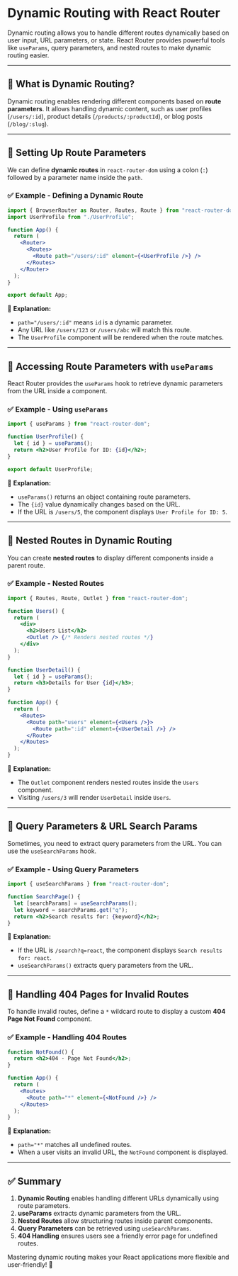 # Dynamic Routing with React Router

Dynamic routing allows you to handle different routes dynamically based on user input, URL parameters, or state. React Router provides powerful tools like `useParams`, query parameters, and nested routes to make dynamic routing easier.

---

## 📌 What is Dynamic Routing?
Dynamic routing enables rendering different components based on **route parameters**. It allows handling dynamic content, such as user profiles (`/users/:id`), product details (`/products/:productId`), or blog posts (`/blog/:slug`).

---

## 📌 Setting Up Route Parameters
We can define **dynamic routes** in `react-router-dom` using a colon (`:`) followed by a parameter name inside the `path`.

### ✅ Example - Defining a Dynamic Route
```jsx
import { BrowserRouter as Router, Routes, Route } from "react-router-dom";
import UserProfile from "./UserProfile";

function App() {
  return (
    <Router>
      <Routes>
        <Route path="/users/:id" element={<UserProfile />} />
      </Routes>
    </Router>
  );
}

export default App;
```
🔹 **Explanation:**
- `path="/users/:id"` means `id` is a dynamic parameter.
- Any URL like `/users/123` or `/users/abc` will match this route.
- The `UserProfile` component will be rendered when the route matches.

---

## 📌 Accessing Route Parameters with `useParams`
React Router provides the `useParams` hook to retrieve dynamic parameters from the URL inside a component.

### ✅ Example - Using `useParams`
```jsx
import { useParams } from "react-router-dom";

function UserProfile() {
  let { id } = useParams();
  return <h2>User Profile for ID: {id}</h2>;
}

export default UserProfile;
```
🔹 **Explanation:**
- `useParams()` returns an object containing route parameters.
- The `{id}` value dynamically changes based on the URL.
- If the URL is `/users/5`, the component displays `User Profile for ID: 5`.

---

## 📌 Nested Routes in Dynamic Routing
You can create **nested routes** to display different components inside a parent route.

### ✅ Example - Nested Routes
```jsx
import { Routes, Route, Outlet } from "react-router-dom";

function Users() {
  return (
    <div>
      <h2>Users List</h2>
      <Outlet /> {/* Renders nested routes */}
    </div>
  );
}

function UserDetail() {
  let { id } = useParams();
  return <h3>Details for User {id}</h3>;
}

function App() {
  return (
    <Routes>
      <Route path="users" element={<Users />}>
        <Route path=":id" element={<UserDetail />} />
      </Route>
    </Routes>
  );
}
```
🔹 **Explanation:**
- The `Outlet` component renders nested routes inside the `Users` component.
- Visiting `/users/3` will render `UserDetail` inside `Users`.

---

## 📌 Query Parameters & URL Search Params
Sometimes, you need to extract query parameters from the URL. You can use the `useSearchParams` hook.

### ✅ Example - Using Query Parameters
```jsx
import { useSearchParams } from "react-router-dom";

function SearchPage() {
  let [searchParams] = useSearchParams();
  let keyword = searchParams.get("q");
  return <h2>Search results for: {keyword}</h2>;
}
```
🔹 **Explanation:**
- If the URL is `/search?q=react`, the component displays `Search results for: react`.
- `useSearchParams()` extracts query parameters from the URL.

---

## 📌 Handling 404 Pages for Invalid Routes
To handle invalid routes, define a `*` wildcard route to display a custom **404 Page Not Found** component.

### ✅ Example - Handling 404 Routes
```jsx
function NotFound() {
  return <h2>404 - Page Not Found</h2>;
}

function App() {
  return (
    <Routes>
      <Route path="*" element={<NotFound />} />
    </Routes>
  );
}
```
🔹 **Explanation:**
- `path="*"` matches all undefined routes.
- When a user visits an invalid URL, the `NotFound` component is displayed.

---

## ✅ Summary
1. **Dynamic Routing** enables handling different URLs dynamically using route parameters.
2. **useParams** extracts dynamic parameters from the URL.
3. **Nested Routes** allow structuring routes inside parent components.
4. **Query Parameters** can be retrieved using `useSearchParams`.
5. **404 Handling** ensures users see a friendly error page for undefined routes.

Mastering dynamic routing makes your React applications more flexible and user-friendly! 🚀

